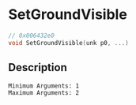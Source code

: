 # SetGroundVisible
```c
// 0x006432e0
void SetGroundVisible(unk p0, ...)
```
## Description
```
Minimum Arguments: 1
Maximum Arguments: 2
```
